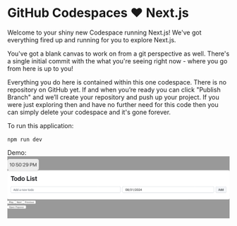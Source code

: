 # GitHub Codespaces ♥️ Next.js

Welcome to your shiny new Codespace running Next.js! We've got everything fired up and running for you to explore Next.js.

You've got a blank canvas to work on from a git perspective as well. There's a single initial commit with the what you're seeing right now - where you go from here is up to you!

Everything you do here is contained within this one codespace. There is no repository on GitHub yet. If and when you’re ready you can click "Publish Branch" and we’ll create your repository and push up your project. If you were just exploring then and have no further need for this code then you can simply delete your codespace and it's gone forever.

To run this application:

```
npm run dev
```
Demo:
![Screenshot](l.png)
